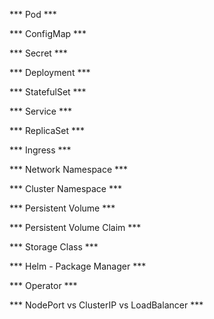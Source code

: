 

*** Pod ***

*** ConfigMap ***

*** Secret ***

*** Deployment ***

*** StatefulSet ***

*** Service ***

*** ReplicaSet ***

*** Ingress ***

*** Network Namespace ***

*** Cluster Namespace ***

*** Persistent Volume ***

*** Persistent Volume Claim ***

*** Storage Class ***

*** Helm - Package Manager ***

*** Operator ***

*** NodePort vs ClusterIP vs LoadBalancer ***
